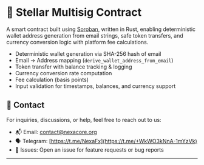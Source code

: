 # 🚀 Stellar Multisig Contract

A smart contract built using [Soroban](https://soroban.stellar.org/), written in Rust, enabling deterministic wallet address generation from email strings, safe token transfers, and currency conversion logic with platform fee calculations.

- Deterministic wallet generation via SHA-256 hash of email
- Email → Address mapping (`derive_wallet_address_from_email`)
- Token transfer with balance tracking & logging
- Currency conversion rate computation
- Fee calculation (basis points)
- Input validation for timestamps, balances, and currency support

## 📧 Contact

For inquiries, discussions, or help, feel free to reach out to us:

- 📬 Email: [contact@nexacore.org](mailto:nexacore.org@gmail.com)
- 🗣️ Telegram: [https://t.me/NexaFx](https://t.me/+WkWO3kNnA-1mYzVk)
- 🐛 Issues: Open an issue for feature requests or bug reports

---
